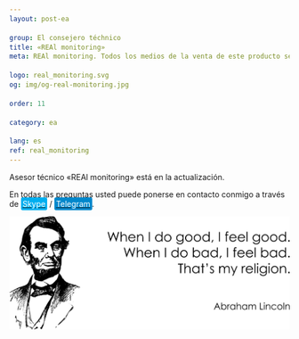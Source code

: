 ```yaml
---
layout: post-ea

group: El consejero téchnico
title: «REAl monitoring»
meta: REAl monitoring. Todos los medios de la venta de este producto se utilizarán para el desarrollo de proyectos y beneficencia.

logo: real_monitoring.svg
og: img/og-real-monitoring.jpg

order: 11

category: ea

lang: es
ref: real_monitoring
---
```


Asesor técnico «REAl monitoring» está en la actualización.

En todas las preguntas usted puede ponerse en contacto conmigo a través de <a href="skype:chutkoy89?call" target="_blank"><span style="background-color:#00aff0; color:white; padding:3px; border-radius: 3px">Skype</span></a> / <a href="https://t.me/chutkoy" target="_blank"><span style="background-color:#0088cc; color:white; padding:3px; border-radius: 3px">Telegram</span></a>.

<a data-fancybox="gallery" href="/img/programming/Lincoln.png"><img src="/img/programming/Lincoln.png" alt=""></a>
